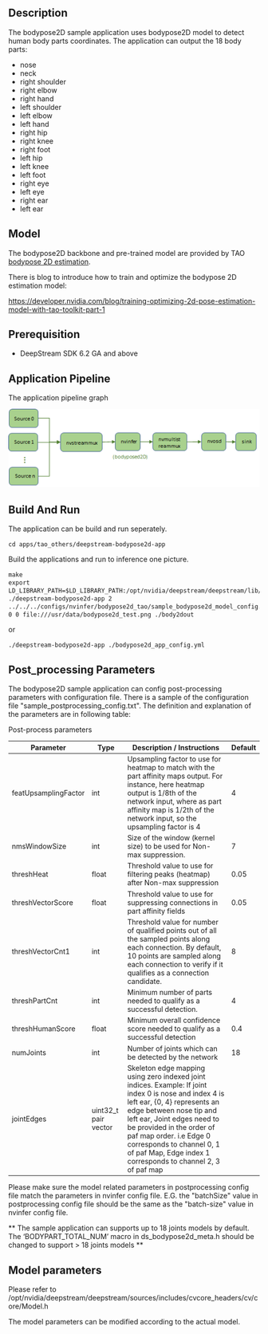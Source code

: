 ## Description

The bodypose2D sample application uses bodypose2D model to detect human body parts coordinates. The application can output the 18 body parts:

- nose
- neck
- right shoulder
- right elbow
- right hand
- left shoulder
- left elbow
- left hand
- right hip
- right knee
- right foot
- left hip
- left knee
- left foot
- right eye
- left eye
- right ear
- left ear

## Model

The bodypose2D backbone and pre-trained model are provided by TAO [bodypose 2D estimation](https://ngc.nvidia.com/catalog/models/nvidia:tao:bodyposenet).

There is blog to introduce how to train and optimize the bodypose 2D estimation model:

https://developer.nvidia.com/blog/training-optimizing-2d-pose-estimation-model-with-tao-toolkit-part-1

## Prerequisition

- DeepStream SDK 6.2 GA and above

## Application Pipeline

The application pipeline graph

![bodypose2D application pipeline](bodypose2d_pipeline.png)

## Build And Run

The application can be build and run seperately.

```
cd apps/tao_others/deepstream-bodypose2d-app
```

Build the applications and run to inference one picture.

```
make
export LD_LIBRARY_PATH=$LD_LIBRARY_PATH:/opt/nvidia/deepstream/deepstream/lib/cvcore_libs
./deepstream-bodypose2d-app 2 ../../../configs/nvinfer/bodypose2d_tao/sample_bodypose2d_model_config.txt 0 0 file:///usr/data/bodypose2d_test.png ./body2dout
```

or

```
./deepstream-bodypose2d-app ./bodypose2d_app_config.yml
```

## Post_processing Parameters

The bodypose2D sample application can config post-processing parameters with configuration file. There is a sample of the configuration file "sample_postprocessing_config.txt".
The definition and explanation of the parameters are in following table:

Post-process parameters

| Parameter            | Type                 | Description / Instructions                                                                                                                                                                                                                                                                                                                        | Default |
| -------------------- | -------------------- | ------------------------------------------------------------------------------------------------------------------------------------------------------------------------------------------------------------------------------------------------------------------------------------------------------------------------------------------------- | ------- |
| featUpsamplingFactor | int                  | Upsampling factor to use for heatmap to match with the part affinity maps output. For instance, here heatmap output is 1/8th of the network input, where as part affinity map is 1/2th of the network input, so the upsampling factor is 4                                                                                                        | 4       |
| nmsWindowSize        | int                  | Size of the window (kernel size) to be used for Non-max suppression.                                                                                                                                                                                                                                                                              | 7       |
| threshHeat           | float                | Threshold value to use for filtering peaks (heatmap) after Non-max suppression                                                                                                                                                                                                                                                                    | 0.05    |
| threshVectorScore    | float                | Threshold value to use for suppressing connections in part affinity fields                                                                                                                                                                                                                                                                        | 0.05    |
| threshVectorCnt1     | int                  | Threshold value for number of qualified points out of all the sampled points along each connection. By default, 10 points are sampled along each connection to verify if it qualifies as a connection candidate.                                                                                                                                  | 8       |
| threshPartCnt        | int                  | Minimum number of parts needed to qualify as a successful detection.                                                                                                                                                                                                                                                                              | 4       |
| threshHumanScore     | float                | Minimum overall confidence score needed to qualify as a successful detection                                                                                                                                                                                                                                                                      | 0.4     |
| numJoints            | int                  | Number of joints which can be detected by the network                                                                                                                                                                                                                                                                                             | 18      |
| jointEdges           | uint32_t pair vector | Skeleton edge mapping using zero indexed joint indices. Example: If joint index 0 is nose and index 4 is left ear, {0, 4} represents an edge between nose tip and left ear, Joint edges need to be provided in the order of paf map order. i.e Edge 0 corresponds to channel 0, 1 of paf Map, Edge index 1 corresponds to channel 2, 3 of paf map |

Please make sure the model related parameters in postprocessing config file match the parameters in nvinfer config file. E.G. the "batchSize" value in postprocessing config file should be the same as the "batch-size" value in nvinfer config file.

** The sample application can supports up to 18 joints models by default. The ‘BODYPART_TOTAL_NUM’ macro in ds_bodypose2d_meta.h should be changed to support > 18 joints models **

## Model parameters

Please refer to /opt/nvidia/deepstream/deepstream/sources/includes/cvcore_headers/cv/core/Model.h

The model parameters can be modified according to the actual model.
